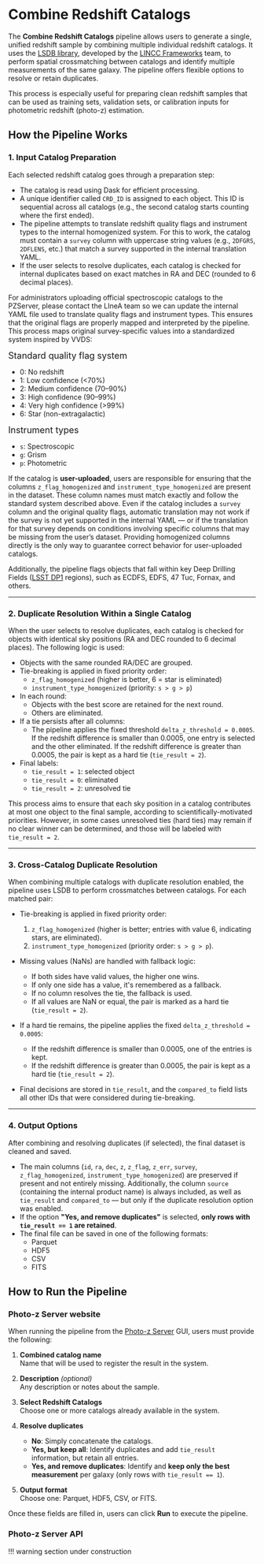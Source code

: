 # Combine Redshift Catalogs

The **Combine Redshift Catalogs** pipeline allows users to generate a single, unified redshift sample by combining multiple individual redshift catalogs. It uses the [LSDB library](https://docs.lsdb.io/en/stable/index.html), developed by the [LINCC Frameworks](https://lsstdiscoveryalliance.org/programs/lincc-frameworks/) team, to perform spatial crossmatching between catalogs and identify multiple measurements of the same galaxy. The pipeline offers flexible options to resolve or retain duplicates.

This process is especially useful for preparing clean redshift samples that can be used as training sets, validation sets, or calibration inputs for photometric redshift (photo-z) estimation.


## How the Pipeline Works

### 1. Input Catalog Preparation

Each selected redshift catalog goes through a preparation step:

- The catalog is read using Dask for efficient processing.
- A unique identifier called `CRD_ID` is assigned to each object. This ID is sequential across all catalogs (e.g., the second catalog starts counting where the first ended).
- The pipeline attempts to translate redshift quality flags and instrument types to the internal homogenized system. For this to work, the catalog must contain a `survey` column with uppercase string values (e.g., `2DFGRS`, `2DFLENS`, etc.) that match a survey supported in the internal translation YAML. 
- If the user selects to resolve duplicates, each catalog is checked for internal duplicates based on exact matches in RA and DEC (rounded to 6 decimal places).

For administrators uploading official spectroscopic catalogs to the PZServer, please contact the LIneA team so we can update the internal YAML file used to translate quality flags and instrument types. This ensures that the original flags are properly mapped and interpreted by the pipeline. This process maps original survey-specific values into a standardized system inspired by VVDS:

<font size=4>Standard quality flag system</font>

- 0: No redshift
- 1: Low confidence (<70%)
- 2: Medium confidence (70–90%)
- 3: High confidence (90–99%)
- 4: Very high confidence (>99%)
- 6: Star (non-extragalactic)

<font size=4>Instrument types</font>

- `s`: Spectroscopic
- `g`: Grism
- `p`: Photometric

If the catalog is **user-uploaded**, users are responsible for ensuring that the columns `z_flag_homogenized` and `instrument_type_homogenized` are present in the dataset. These column names must match exactly and follow the standard system described above. Even if the catalog includes a `survey` column and the original quality flags, automatic translation may not work if the survey is not yet supported in the internal YAML — or if the translation for that survey depends on conditions involving specific columns that may be missing from the user’s dataset. Providing homogenized columns directly is the only way to guarantee correct behavior for user-uploaded catalogs.

Additionally, the pipeline flags objects that fall within key Deep Drilling Fields ([LSST DP1](https://dp1.lsst.io/index.html) regions), such as ECDFS, EDFS, 47 Tuc, Fornax, and others.

---

### 2. Duplicate Resolution Within a Single Catalog
When the user selects to resolve duplicates, each catalog is checked for objects with identical sky positions (RA and DEC rounded to 6 decimal places). The following logic is used:

- Objects with the same rounded RA/DEC are grouped.
- Tie-breaking is applied in fixed priority order:
    - `z_flag_homogenized` (higher is better, 6 = star is eliminated)
    - `instrument_type_homogenized` (priority: `s > g > p`)
- In each round:
    - Objects with the best score are retained for the next round.
    - Others are eliminated.
- If a tie persists after all columns:
    - The pipeline applies the fixed threshold `delta_z_threshold = 0.0005`. If the redshift difference is smaller than 0.0005, one entry is selected and the other eliminated. If the redshift difference is greater than 0.0005, the pair is kept as a hard tie (`tie_result = 2`).
- Final labels:
    - `tie_result = 1`: selected object
    - `tie_result = 0`: eliminated
    - `tie_result = 2`: unresolved tie

This process aims to ensure that each sky position in a catalog contributes at most one object to the final sample, according to scientifically-motivated priorities. However, in some cases unresolved ties (hard ties) may remain if no clear winner can be determined, and those will be labeled with `tie_result = 2`.

---

### 3. Cross-Catalog Duplicate Resolution
When combining multiple catalogs with duplicate resolution enabled, the pipeline uses LSDB to perform crossmatches between catalogs. For each matched pair:

- Tie-breaking is applied in fixed priority order:
    1. `z_flag_homogenized` (higher is better; entries with value 6, indicating stars, are eliminated).
    2. `instrument_type_homogenized` (priority order: `s > g > p`).

- Missing values (NaNs) are handled with fallback logic:
    - If both sides have valid values, the higher one wins.
    - If only one side has a value, it's remembered as a fallback.
    - If no column resolves the tie, the fallback is used.
    - If all values are NaN or equal, the pair is marked as a hard tie (`tie_result = 2`).

- If a hard tie remains, the pipeline applies the fixed `delta_z_threshold = 0.0005`:
    - If the redshift difference is smaller than 0.0005, one of the entries is kept.
    - If the redshift difference is greater than 0.0005, the pair is kept as a hard tie (`tie_result = 2`).

- Final decisions are stored in `tie_result`, and the `compared_to` field lists all other IDs that were considered during tie-breaking.

---

### 4. Output Options
After combining and resolving duplicates (if selected), the final dataset is cleaned and saved.

- The main columns (`id`, `ra`, `dec`, `z`, `z_flag`, `z_err`, `survey`, `z_flag_homogenized`, `instrument_type_homogenized`) are preserved if present and not entirely missing. Additionally, the column `source` (containing the internal product name) is always included, as well as `tie_result` and `compared_to` — but only if the duplicate resolution option was enabled.
- If the option **"Yes, and remove duplicates"** is selected, **only rows with `tie_result == 1` are retained**.
- The final file can be saved in one of the following formats:
    - Parquet
    - HDF5
    - CSV
    - FITS



## How to Run the Pipeline

### Photo-z Server website 

When running the pipeline from the [Photo-z Server](https://pzserver.linea.org.br/) GUI, users must provide the following:

1. **Combined catalog name**  
   Name that will be used to register the result in the system.

2. **Description** *(optional)*  
   Any description or notes about the sample.

3. **Select Redshift Catalogs**  
   Choose one or more catalogs already available in the system.

4. **Resolve duplicates**
     - **No**: Simply concatenate the catalogs.
     - **Yes, but keep all**: Identify duplicates and add `tie_result` information, but retain all entries.
     - **Yes, and remove duplicates**: Identify and **keep only the best measurement** per galaxy (only rows with `tie_result == 1`).

5. **Output format**  
   Choose one: Parquet, HDF5, CSV, or FITS.

Once these fields are filled in, users can click **Run** to execute the pipeline.

### Photo-z Server API

!!! warning
    section under construction 
    

